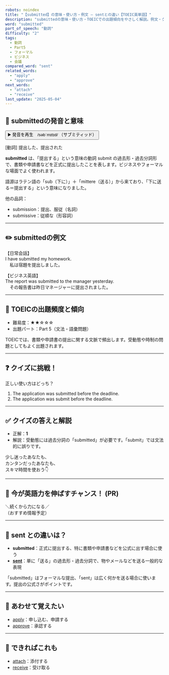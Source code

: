 ```yaml
---
robots: noindex
title: "【submitted】の意味・使い方・例文 ― sentとの違い【TOEIC英単語】"
description: "submittedの意味・使い方・TOEICでの出題傾向をやさしく解説。例文・クイズ付きでsentとの違いもわかりやすく学べます。"
word: "submitted"
part_of_speech: "動詞"
difficulty: "2"
tags:
  - 動詞
  - Part5
  - フォーマル
  - ビジネス
  - 会議
compared_word: "sent"
related_words:
  - "apply"
  - "approve"
next_words:
  - "attach"
  - "receive"
last_update: "2025-05-04"
---
```


## 🔰 submittedの発音と意味

<button class="play-audio" onclick="playTTS('submitted')">
  <span class="play-audio-main">
    ▶️ 発音を再生　/səbˈmɪtɪd/
  </span>
  <span class="play-audio-sub">
    （サブミティッド）
  </span>
</button>

[動詞] 提出した、提出された

**submitted** は、「提出する」という意味の動詞 submit の過去形・過去分詞形で、書類や申請書などを正式に提出したことを表します。ビジネスやフォーマルな場面でよく使われます。

語源はラテン語の「sub（下に）」＋「mittere（送る）」から来ており、「下に送る＝提出する」という意味になりました。

他の品詞：  
- submission：提出、服従（名詞）
- submissive：従順な（形容詞）

---

## ✏️ submittedの例文

【日常会話】  
I have submitted my homework.  
　私は宿題を提出しました。

【ビジネス英語】  
The report was submitted to the manager yesterday.  
　その報告書は昨日マネージャーに提出されました。

---

## 🎯 TOEICの出題頻度と傾向

- 難易度：★★☆☆☆
- 出題パート：Part 5（文法・語彙問題）

TOEICでは、書類や申請書の提出に関する文脈で頻出します。受動態や時制の問題としてもよく出題されます。

---

## ❓ クイズに挑戦！

正しい使い方はどっち？

1. The application was submitted before the deadline.  
2. The application was submit before the deadline.

---

## ✅ クイズの答えと解説

- 正解：**1**
- 解説：受動態には過去分詞の「submitted」が必要です。「submit」では文法的に誤りです。

少し迷ったあなたも、  
カンタンだったあなたも、  
スキマ時間を使おう👇️

---

## 🚀 今が英語力を伸ばすチャンス！ (PR)

<div class="info-center">
＼続くから力になる／<br>  
（おすすめ情報予定）
</div>

---

## 🤔  sent との違いは？

- **submitted**：正式に提出する、特に書類や申請書などを公式に出す場合に使う
- **[sent](/sent)**：単に「送る」の過去形・過去分詞で、物やメールなどを送る一般的な表現

「submitted」はフォーマルな提出、「sent」は広く何かを送る場合に使います。提出の公式さがポイントです。

---

## 🧩 あわせて覚えたい

- [apply](/apply)：申し込む、申請する
- [approve](/approve)：承認する

---

## 📖 できればこれも

- [attach](/attach)：添付する
- [receive](/receive)：受け取る

<!-- cvid: aid17_bid33 -->
